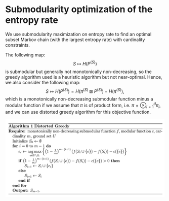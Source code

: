 # Submodularity optimization of the entropy rate

We use submodularity maximization on entropy rate to find an optimal subset Markov chain (with the largest entropy rate) with cardinality constraints.

The following map:
$$S \mapsto H(P^{(S)})$$
is submodular but generally not monotonically non-decreasing, so the greedy algorithm used is a heuristic algorithm but not near-optimal. Hence, we also consider the following map:
$$S \mapsto H(P^{(S)}) = H(\pi^{(S)} \boxtimes P^{(S)}) - H(\pi^{(S)}),$$
which is a monotonically non-decreasing submodular function minus a modular function if we assume that $\pi$ is of product form, i.e. $\pi = \otimes_{i=1}^d \pi_i$, and we can use distorted greedy algorithm for this objective function.

![Distorted Greedy Algorithm](/assets/distgrdy.png)